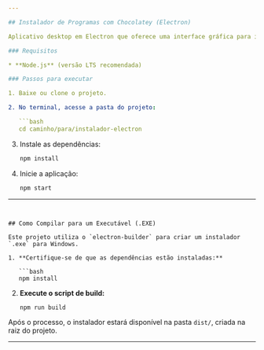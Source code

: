 ```yaml
---

## Instalador de Programas com Chocolatey (Electron)

Aplicativo desktop em Electron que oferece uma interface gráfica para instalar programas no Windows via Chocolatey, substituindo um antigo script HTA com tecnologias web modernas.

### Requisitos

* **Node.js** (versão LTS recomendada)

### Passos para executar

1. Baixe ou clone o projeto.

2. No terminal, acesse a pasta do projeto:

   ```bash
   cd caminho/para/instalador-electron
   ```

3. Instale as dependências:

   ```bash
   npm install
   ```

4. Inicie a aplicação:

   ```bash
   npm start
   ```

---
```


## Como Compilar para um Executável (.EXE)

Este projeto utiliza o `electron-builder` para criar um instalador `.exe` para Windows.

1. **Certifique-se de que as dependências estão instaladas:**

   ```bash
   npm install
   ```

2. **Execute o script de build:**

   ```bash
   npm run build
   ```

Após o processo, o instalador estará disponível na pasta `dist/`, criada na raiz do projeto.

---